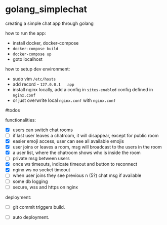 # golang_simplechat
creating a simple chat app through golang


how to run the app:
- install docker, docker-compose
- `docker-compose build`
- `docker-compose up`
- goto localhost


how to setup dev environment:

- sudo vim `/etc/hosts`
- add record - `127.0.0.1   app`
- install nginx locally, add a config in `sites-enabled` config defined in `nginx.conf`
- or just overwrite local `nginx.conf` with `nginx.conf` 




#todos

functionalities:
- [x] users can switch chat rooms
- [ ] if last user leaves a chatroom, it will disappear, except for public room
- [x] easier emoji access, user can see all available emojis
- [x] user joins or leaves a room, msg will broadcast to the users in the room
- [x] a user list, where the chatroom shows who is inside the room
- [ ] private msg between users
- [x] once ws timeouts, indicate timeout and button to reconnect
- [x] nginx ws no socket timeout
- [ ] when user joins they see previous n (5?) chat msg if available
- [ ] some db logging
- [ ] secure, wss and https on nginx

deployment:
- [ ] git commit triggers build.
- [ ] auto deployment. 

